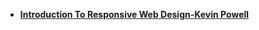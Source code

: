 - **[Introduction To Responsive Web Design-Kevin Powell](https://www.youtube.com/watch?v=srvUrASNj0s)**

